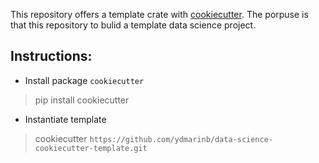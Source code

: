 This repository offers a template crate with [cookiecutter](https://github.com/cookiecutter/cookiecutter). The porpuse is that this repository to bulid a template data science project. 


## Instructions:

* Install package `cookiecutter`
 > pip install cookiecutter
* Instantiate template
 > cookiecutter `https://github.com/ydmarinb/data-science-cookiecutter-template.git`
